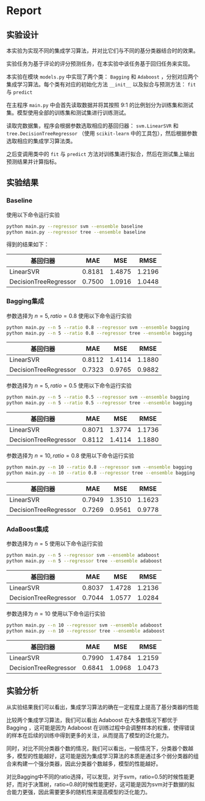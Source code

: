 # Report

## 实验设计

本实验为实现不同的集成学习算法，并对比它们与不同的基分类器结合时的效果。

实验任务为基于评论的评分预测任务，在本实验中该任务基于回归任务来实现。

本实验在模块 `models.py` 中实现了两个类： `Bagging` 和 `Adaboost` ，分别对应两个集成学习算法。每个类有对应的初始化方法 `__init__` 以及拟合与预测方法： `fit` 与 `predict`

在主程序 `main.py` 中会首先读取数据并将其按照 9:1 的比例划分为训练集和测试集。模型使用全部的训练集和测试集进行训练测试。

读取完数据集，程序会根据参数选取相应的基回归器： `svm.LinearSVR` 和 `tree.DecisionTreeRegressor` （使用 `scikit-learn` 中的工具包），然后根据参数选取相应的集成学习算法类。

之后变调用类中的 `fit` 与 `predict` 方法对训练集进行拟合，然后在测试集上输出预测结果并计算指标。

## 实验结果

### Baseline
使用以下命令运行实验
```bash
python main.py --regressor svm --ensemble baseline
python main.py --regressor tree --ensemble baseline
```
得到的结果如下：

|基回归器|MAE|MSE|RMSE|
|---|---|---|---|
|LinearSVR|0.8181|1.4875|1.2196|
|DecisionTreeRegressor|0.7500|1.0916|1.0448|

### Bagging集成

参数选择为 $n=5, ratio=0.8$ 
使用以下命令运行实验
```bash
python main.py --n 5 --ratio 0.8 --regressor svm --ensemble bagging
python main.py --n 5 --ratio 0.8 --regressor tree --ensemble bagging
```

|基回归器|MAE|MSE|RMSE|
|---|---|---|---|
|LinearSVR|0.8112|1.4114|1.1880|
|DecisionTreeRegressor|0.7323|0.9765|0.9882|

参数选择为 $n=5, ratio=0.5$
使用以下命令运行实验
```bash
python main.py --n 5 --ratio 0.5 --regressor svm --ensemble bagging
python main.py --n 5 --ratio 0.5 --regressor tree --ensemble bagging
```

|基回归器|MAE|MSE|RMSE|
|---|---|---|---|
|LinearSVR|0.8071|1.3774|1.1736|
|DecisionTreeRegressor|0.8112|1.4114|1.1880|

参数选择为 $n=10, ratio=0.8$
使用以下命令运行实验
```bash
python main.py --n 10 --ratio 0.8 --regressor svm --ensemble bagging
python main.py --n 10 --ratio 0.8 --regressor tree --ensemble bagging
```

|基回归器|MAE|MSE|RMSE|
|---|---|---|---|
|LinearSVR|0.7949|1.3510|1.1623|
|DecisionTreeRegressor|0.7269|0.9561|0.9778|

### AdaBoost集成

参数选择为 $n=5$
使用以下命令运行实验
```bash
python main.py --n 5 --regressor svm --ensemble adaboost
python main.py --n 5 --regressor tree --ensemble adaboost
```

|基回归器|MAE|MSE|RMSE|
|---|---|---|---|
|LinearSVR|0.8037|1.4728|1.2136|
|DecisionTreeRegressor|0.7044|1.0577|1.0284|

参数选择为 $n=10$
使用以下命令运行实验
```bash
python main.py --n 10 --regressor svm --ensemble adaboost
python main.py --n 10 --regressor tree --ensemble adaboost
```

|基回归器|MAE|MSE|RMSE|
|---|---|---|---|
|LinearSVR|0.7990|1.4784|1.2159|
|DecisionTreeRegressor|0.6841|1.0968|1.0473|


## 实验分析

从实验结果我们可以看出，集成学习算法的确在一定程度上提高了基分类器的性能

比较两个集成学习算法，我们可以看出 Adaboost 在大多数情况下都优于 Bagging ，这可能是因为 Adaboost 在训练过程中会调整样本的权重，使得错误的样本在后续的训练中得到更多的关注，从而提高了模型的泛化能力。

同时，对比不同分类器个数的情况，我们可以看出，一般情况下，分类器个数越多，模型的性能越好，这可能是因为集成学习算法的本质是通过多个弱分类器的组合来构建一个强分类器，因此分类器个数越多，模型的性能越好。

对比Bagging中不同的ratio选择，可以发现，对于svm，ratio=0.5的时候性能更好，而对于决策树，ratio=0.8的时候性能更好，这可能是因为svm对于数据的拟合能力更强，因此需要更多的随机性来提高模型的泛化能力。
